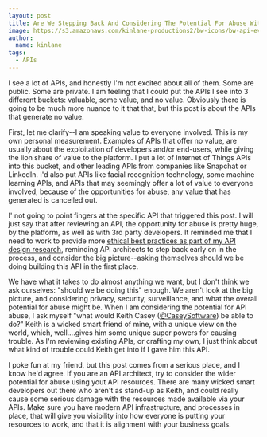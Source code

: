 ```yaml
---
layout: post
title: Are We Stepping Back And Considering The Potential For Abuse With Our APIs?
image: https://s3.amazonaws.com/kinlane-productions2/bw-icons/bw-api-evil.png
author:
  name: kinlane
tags:
  - APIs
---
```

I see a lot of APIs, and honestly I'm not excited about all of them. Some are public. Some are private. I am feeling that I could put the APIs I see into 3 different buckets: valuable, some value, and no value. Obviously there is going to be much more nuance to it that that, but this post is about the APIs that generate no value.

First, let me clarify--I am speaking value to everyone involved. This is my own personal measurement. Examples of APIs that offer no value, are usually about the exploitation of developers and/or end-users, while giving the lion share of value to the platform. I put a lot of Internet of Things APIs into this bucket, and other leading APIs from companies like Snapchat or LinkedIn. I'd also put APIs like facial recognition technology, some machine learning APIs, and APIs that may seemingly offer a lot of value to everyone involved, because of the opportunities for abuse, any value that has generated is cancelled out.

I' not going to point fingers at the specific API that triggered this post. I will just say that after reviewing an API, the opportunity for abuse is pretty huge, by the platform, as well as with 3rd party developers. It reminded me that I need to work to provide more [ethical best practices as part of my API design research](http://design.apievangelist.com/building-blocks.html), reminding API architects to step back early on in the process, and consider the big picture--asking themselves should we be doing building this API in the first place.

We have what it takes to do almost anything we want, but I don't think we ask ourselves: "should we be doing this" enough. We aren't look at the big picture, and considering privacy, security, surveillance, and what the overall potential for abuse might be. When I am considering the potential for API abuse, I ask myself "what would Keith Casey ([@CaseySoftware](https://twitter.com/CaseySoftware)) be able to do?" Keith is a wicked smart friend of mine, with a unique view on the world, which, well....gives him some unique super powers for causing trouble. As I'm reviewing existing APIs, or crafting my own, I just think about what kind of trouble could Keith get into if I gave him this API.

I poke fun at my friend, but this post comes from a serious place, and I know he'd agree. If you are an API architect, try to consider the wider potential for abuse using yout API resources. There are many wicked smart developers out there who aren't as stand-up as Keith, and could really cause some serious damage with the resources made available via your APIs. Make sure you have modern API infrastructure, and processes in place, that will give you visibility into how everyone is putting your resources to work, and that it is alignment with your business goals.